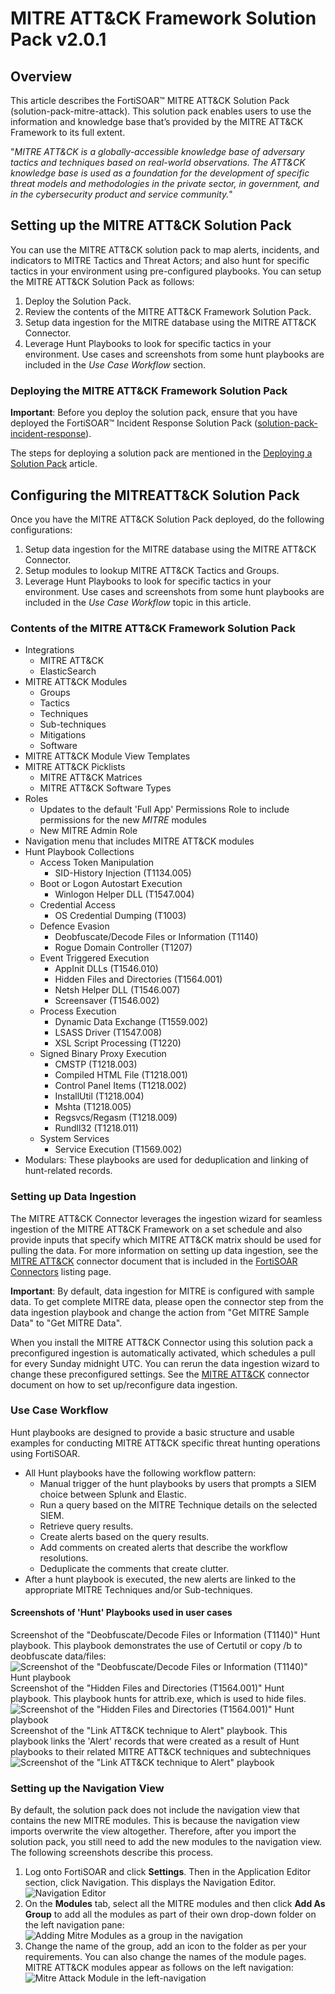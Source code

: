 # MITRE ATT&CK Framework Solution Pack v2.0.1


## Overview

This article describes the FortiSOAR™ MITRE ATT&CK Solution Pack (solution-pack-mitre-attack). This solution pack enables users to use the information and knowledge base that’s provided by the MITRE ATT&CK Framework to its full extent. 

"*MITRE ATT&CK is a globally-accessible knowledge base of adversary tactics and techniques based on real-world observations. The ATT&CK knowledge base is used as a foundation for the development of specific threat models and methodologies in the private sector, in government, and in the cybersecurity product and service community.*"

## Setting up the MITRE ATT&CK Solution Pack

You can use the MITRE ATT&CK solution pack to map alerts, incidents, and indicators to MITRE Tactics and Threat Actors; and also hunt for specific tactics in your environment using pre-configured playbooks.
You can setup the MITRE ATT&CK Solution Pack as follows:

1. Deploy the Solution Pack.
2. Review the contents of the MITRE ATT&CK Framework Solution Pack.
3. Setup data ingestion for the MITRE database using the MITRE ATT&amp;CK Connector.
4. Leverage Hunt Playbooks to look for specific tactics in your environment. Use cases and screenshots from some hunt playbooks are included in the *Use Case Workflow* section.

### Deploying the MITRE ATT&CK Framework Solution Pack

**Important**: Before you deploy the solution pack, ensure that you have deployed the FortiSOAR™ Incident Response Solution Pack ([solution-pack-incident-response](https://github.com/fortinet-fortisoar/solution-pack-incident-response)).

The steps for deploying a solution pack are mentioned in the [Deploying a Solution Pack](https://github.com/fortinet-fortisoar/how-tos/blob/main/DeployingASolutionPack.md) article.

## Configuring the MITREATT&CK Solution Pack

Once you have the MITRE ATT&CK Solution Pack deployed, do the following configurations:

1. Setup data ingestion for the MITRE database using the MITRE ATT&CK Connector.
2. Setup modules to lookup MITRE ATT&CK Tactics and Groups. 
3. Leverage Hunt Playbooks to look for specific tactics in your environment. Use cases and screenshots from some hunt playbooks are included in the *Use Case Workflow* topic in this article.

### Contents of the MITRE ATT&CK Framework Solution Pack

- Integrations
    - MITRE ATT&CK
    - ElasticSearch
- MITRE ATT&CK Modules
    - Groups
    - Tactics
    - Techniques
    - Sub-techniques
    - Mitigations
    - Software
- MITRE ATT&CK Module View Templates
- MITRE ATT&CK Picklists
    - MITRE ATT&amp;CK Matrices
    - MITRE ATT&CK Software Types
- Roles
    - Updates to the default 'Full App' Permissions Role to include permissions for the new *MITRE* modules
    - New MITRE Admin Role
- Navigation menu that includes MITRE ATT&amp;CK modules
- Hunt Playbook Collections
    - Access Token Manipulation
        - SID-History Injection (T1134.005)
    - Boot or Logon Autostart Execution
        - Winlogon Helper DLL (T1547.004)
    - Credential Access
        - OS Credential Dumping (T1003)
    - Defence Evasion
        - Deobfuscate/Decode Files or Information (T1140)
        - Rogue Domain Controller (T1207)
    - Event Triggered Execution
        - AppInit DLLs (T1546.010)
        - Hidden Files and Directories (T1564.001)
        - Netsh Helper DLL (T1546.007)
        - Screensaver (T1546.002)
    - Process Execution
        - Dynamic Data Exchange (T1559.002)
        - LSASS Driver (T1547.008)
        - XSL Script Processing (T1220)
    - Signed Binary Proxy Execution
        - CMSTP (T1218.003)
        - Compiled HTML File (T1218.001)
        - Control Panel Items (T1218.002)
        - InstallUtil (T1218.004)
        - Mshta (T1218.005)
        - Regsvcs/Regasm (T1218.009)
        - Rundll32 (T1218.011)
    - System Services
        - Service Execution (T1569.002)
- Modulars: These playbooks are used for deduplication and linking of hunt-related records.

### Setting up Data Ingestion

The MITRE ATT&CK Connector leverages the ingestion wizard for seamless ingestion of the MITRE ATT&CK Framework on a set schedule and also provide inputs that specify which MITRE ATT&CK matrix should be used for pulling the data. For more information on setting up data ingestion, see the [MITRE ATT&CK](https://docs.fortinet.com/document/fortisoar/2.0.0/mitre-att-ck/149/mitre-att-amp-ck-v2-0-0) connector document that is included in the [FortiSOAR Connectors](https://docs.fortinet.com/fortisoar/connectors) listing page.

**Important**: By default, data ingestion for MITRE is configured with sample data. To get complete MITRE data, please open the connector step from the data ingestion playbook and change the action from "Get MITRE Sample Data" to "Get MITRE Data".

When you install the MITRE ATT&CK Connector using this solution pack a preconfigured ingestion is automatically activated, which schedules a pull for every Sunday midnight UTC. You can rerun the data ingestion wizard to change these preconfigured settings. See the [MITRE ATT&CK](https://docs.fortinet.com/document/fortisoar/2.0.0/mitre-att-ck/149/mitre-att-amp-ck-v2-0-0) connector document on how to set up/reconfigure data ingestion.

### Use Case Workflow

Hunt playbooks are designed to provide a basic structure and usable examples for conducting MITRE ATT&CK specific threat hunting operations using FortiSOAR.

- All Hunt playbooks have the following workflow pattern:
    - Manual trigger of the hunt playbooks by users that prompts a SIEM choice between Splunk and Elastic.
    - Run a query based on the MITRE Technique details on the selected SIEM.
    - Retrieve query results.
    - Create alerts based on the query results.
    - Add comments on created alerts that describe the workflow resolutions.
    - Deduplicate the comments that create clutter.
- After a hunt playbook is executed, the new alerts are linked to the appropriate MITRE Techniques and/or Sub-techniques.

#### Screenshots of 'Hunt' Playbooks used in user cases

Screenshot of the "Deobfuscate/Decode Files or Information (T1140)" Hunt playbook. This playbook demonstrates the use of Certutil or copy /b to deobfuscate data/files:  
![Screenshot of the "Deobfuscate/Decode Files or Information (T1140)" Hunt playbook](screenshots/screenshot_3.png)
Screenshot of the "Hidden Files and Directories (T1564.001)" Hunt playbook. This playbook hunts for attrib.exe, which is used to hide files.  
![Screenshot of the "Hidden Files and Directories (T1564.001)" Hunt playbook](screenshots/screenshot_4.png) 
Screenshot of the "Link ATT&CK technique to Alert" playbook. This playbook links the 'Alert' records that were created as a result of Hunt playbooks to their related MITRE ATT&CK techniques and subtechniques  
![Screenshot of the "Link ATT&CK technique to Alert" playbook](screenshots/screenshot_5.png) 

### Setting up the Navigation View

By default, the solution pack does not include the navigation view that contains the new MITRE modules. This is because the navigation view imports overwrite the view altogether. Therefore, after you import the solution pack, you still need to add the new modules to the navigation view. The following screenshots describe this process.

1. Log onto FortiSOAR and click **Settings**. Then in the Application Editor section, click Navigation. This displays the Navigation Editor.  
   ![Navigation Editor](screenshots/screenshot_6.png)
2. On the **Modules** tab, select all the MITRE modules and then click **Add As Group** to add all the modules as part of their own drop-down folder on the left navigation pane:  
    ![Adding Mitre Modules as a group in the navigation](screenshots/screenshot_7.png)
3. Change the name of the group, add an icon to the folder as per your requirements. You can also change the names of the module pages. MITRE ATT&CK modules appear as follows on the left navigation:  
   ![Mitre Attack Module in the left-navigation](screenshots/screenshot_8.png)
